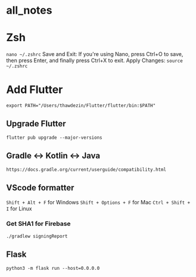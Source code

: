 # all_notes

# Zsh
```nano ~/.zshrc```
Save and Exit:
If you're using Nano, press Ctrl+O to save, then press Enter, and finally press Ctrl+X to exit.
Apply Changes:
```source ~/.zshrc```

# Add Flutter

``` export PATH="/Users/thawdezin/Flutter/flutter/bin:$PATH" ```

## Upgrade Flutter
``` flutter pub upgrade --major-versions ```

## Gradle <-> Kotlin <-> Java
``` https://docs.gradle.org/current/userguide/compatibility.html ```

## VScode formatter
``` Shift + Alt + F ``` for Windows 
``` Shift + Options + F ``` for Mac
``` Ctrl + Shift + I ``` for Linux


### Get SHA1 for Firebase
``` ./gradlew signingReport ```

## Flask
``` python3 -m flask run --host=0.0.0.0 ```
